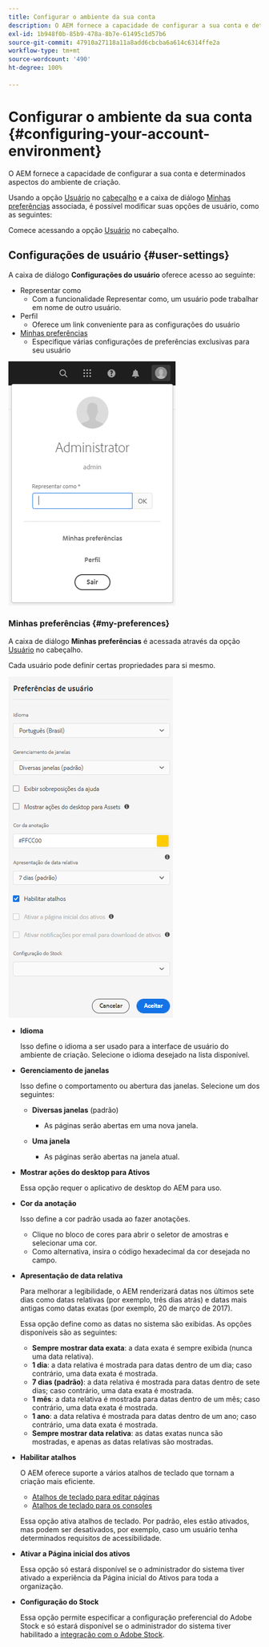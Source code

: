 ```yaml
---
title: Configurar o ambiente da sua conta
description: O AEM fornece a capacidade de configurar a sua conta e determinados aspectos do ambiente de criação
exl-id: 1b948f0b-85b9-478a-8b7e-61495c1d57b6
source-git-commit: 47910a27118a11a8add6cbcba6a614c6314ffe2a
workflow-type: tm+mt
source-wordcount: '490'
ht-degree: 100%

---
```


# Configurar o ambiente da sua conta   {#configuring-your-account-environment}

O AEM fornece a capacidade de configurar a sua conta e determinados aspectos do ambiente de criação.

Usando a opção [Usuário](#user-settings) no [cabeçalho](/help/sites-cloud/authoring/getting-started/basic-handling.md#the-header) e a caixa de diálogo [Minhas preferências](#my-preferences) associada, é possível modificar suas opções de usuário, como as seguintes:

Comece acessando a opção [Usuário](#user-settings) no cabeçalho.

## Configurações de usuário {#user-settings}

A caixa de diálogo **Configurações do usuário** oferece acesso ao seguinte:

* Representar como
   * Com a funcionalidade Representar como, um usuário pode trabalhar em nome de outro usuário. <!--With the [Impersonate as](/help/sites-administering/security.md#impersonating-another-user) functionality, a user can work on behalf of another user.-->
* Perfil
   * Oferece um link conveniente para as configurações do usuário <!--Offers a convenient link to your [user settings](/help/sites-administering/security.md))-->
* [Minhas preferências](#my-preferences)
   * Especifique várias configurações de preferências exclusivas para seu usuário

![Configurações de usuário](/help/sites-cloud/authoring/assets/user-settings.png)

### Minhas preferências {#my-preferences}

A caixa de diálogo **Minhas preferências** é acessada através da opção [Usuário](#user-settings) no cabeçalho.

Cada usuário pode definir certas propriedades para si mesmo.

![Minhas preferências](/help/sites-cloud/authoring/assets/user-preferences.png)

* **Idioma**

   Isso define o idioma a ser usado para a interface de usuário do ambiente de criação. Selecione o idioma desejado na lista disponível.

* **Gerenciamento de janelas**

   Isso define o comportamento ou abertura das janelas. Selecione um dos seguintes:

   * **Diversas janelas** (padrão)

      * As páginas serão abertas em uma nova janela.
   * **Uma janela**

      * As páginas serão abertas na janela atual.


* **Mostrar ações do desktop para Ativos**

   Essa opção requer o aplicativo de desktop do AEM para uso.

* **Cor da anotação**

   Isso define a cor padrão usada ao fazer anotações.

   * Clique no bloco de cores para abrir o seletor de amostras e selecionar uma cor.
   * Como alternativa, insira o código hexadecimal da cor desejada no campo.

* **Apresentação de data relativa**

   Para melhorar a legibilidade, o AEM renderizará datas nos últimos sete dias como datas relativas (por exemplo, três dias atrás) e datas mais antigas como datas exatas (por exemplo, 20 de março de 2017).

   Essa opção define como as datas no sistema são exibidas. As opções disponíveis são as seguintes:

   * **Sempre mostrar data exata**: a data exata é sempre exibida (nunca uma data relativa).
   * **1 dia**: a data relativa é mostrada para datas dentro de um dia; caso contrário, uma data exata é mostrada.
   * **7 dias (padrão)**: a data relativa é mostrada para datas dentro de sete dias; caso contrário, uma data exata é mostrada.
   * **1 mês**: a data relativa é mostrada para datas dentro de um mês; caso contrário, uma data exata é mostrada.
   * **1 ano**: a data relativa é mostrada para datas dentro de um ano; caso contrário, uma data exata é mostrada.
   * **Sempre mostrar data relativa**: as datas exatas nunca são mostradas, e apenas as datas relativas são mostradas.

* **Habilitar atalhos**

   O AEM oferece suporte a vários atalhos de teclado que tornam a criação mais eficiente.

   * [Atalhos de teclado para editar páginas](/help/sites-cloud/authoring/fundamentals/keyboard-shortcuts.md)
   * [Atalhos de teclado para os consoles](/help/sites-cloud/authoring/getting-started/keyboard-shortcuts.md)

   Essa opção ativa atalhos de teclado. Por padrão, eles estão ativados, mas podem ser desativados, por exemplo, caso um usuário tenha determinados requisitos de acessibilidade.

* **Ativar a Página inicial dos ativos**

   Essa opção só estará disponível se o administrador do sistema tiver ativado a experiência da Página inicial do Ativos para toda a organização.

* **Configuração do Stock**

   Essa opção permite especificar a configuração preferencial do Adobe Stock e só estará disponível se o administrador do sistema tiver habilitado a [integração com o Adobe Stock](/help/assets/aem-assets-adobe-stock.md).
